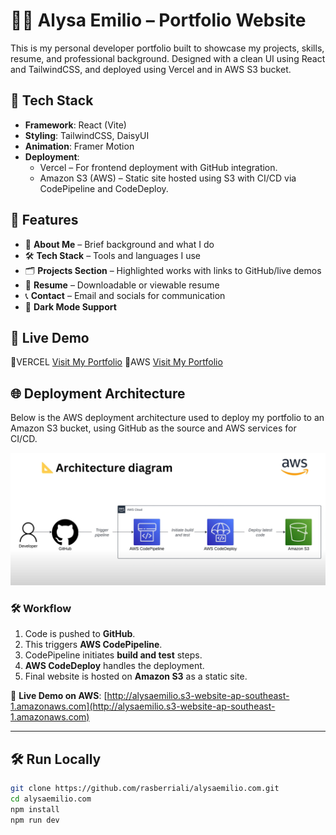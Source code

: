 # 🧑‍💻 Alysa Emilio – Portfolio Website

This is my personal developer portfolio built to showcase my projects, skills, resume, and professional background. Designed with a clean UI using React and TailwindCSS, and deployed using Vercel and in AWS S3 bucket.

## 🔧 Tech Stack

- **Framework**: React (Vite)
- **Styling**: TailwindCSS, DaisyUI
- **Animation**: Framer Motion
- **Deployment**:
  - Vercel – For frontend deployment with GitHub integration.
  - Amazon S3 (AWS) – Static site hosted using S3 with CI/CD via CodePipeline and CodeDeploy.


## 📂 Features

- 🧠 **About Me** – Brief background and what I do
- 🛠️ **Tech Stack** – Tools and languages I use
- 🗂️ **Projects Section** – Highlighted works with links to GitHub/live demos
- 📄 **Resume** – Downloadable or viewable resume
- 📞 **Contact** – Email and socials for communication
- 🌙 **Dark Mode Support**

## 🚀 Live Demo

🔗VERCEL [Visit My Portfolio](https://alysaemilio-com.vercel.app)
🔗AWS [Visit My Portfolio](http://alysaemilio.s3-website-ap-southeast-1.amazonaws.com)


## 🌐 Deployment Architecture

Below is the AWS deployment architecture used to deploy my portfolio to an Amazon S3 bucket, using GitHub as the source and AWS services for CI/CD.

![AWS Deployment Architecture](screenshots/codepipeline.png)

### 🛠 Workflow

1. Code is pushed to **GitHub**.
2. This triggers **AWS CodePipeline**.
3. CodePipeline initiates **build and test** steps.
4. **AWS CodeDeploy** handles the deployment.
5. Final website is hosted on **Amazon S3** as a static site.

🔗 **Live Demo on AWS**: [http://alysaemilio.s3-website-ap-southeast-1.amazonaws.com](http://alysaemilio.s3-website-ap-southeast-1.amazonaws.com)

---

## 🛠️ Run Locally

```bash
git clone https://github.com/rasberriali/alysaemilio.com.git
cd alysaemilio.com
npm install
npm run dev
